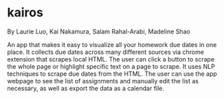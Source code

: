 # kairos

By Laurie Luo, Kai Nakamura, Salam Rahal-Arabi, Madeline Shao

An app that makes it easy to visualize all your homework due dates in one place. It collects due dates across many different sources via chrome extension that scrapes local HTML. The user can click a button to scrape the whole page or highlight specific text on a page to scrape. It uses NLP techniques to scrape due dates from the HTML. The user can use the app webpage to see the list of assignments and manually edit the list as necessary, as well as export the data as a calendar file.
